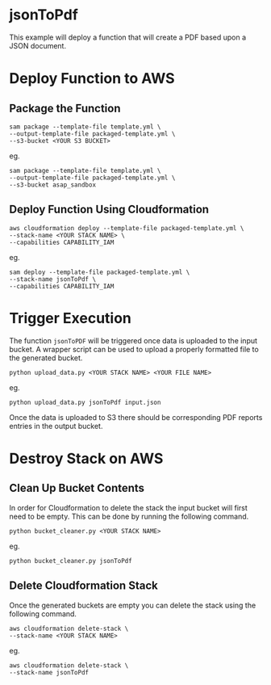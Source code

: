 # jsonToPdf

This example will deploy a function that will create a PDF based upon a JSON document.

# Deploy Function to AWS

## Package the Function

```
sam package --template-file template.yml \
--output-template-file packaged-template.yml \
--s3-bucket <YOUR S3 BUCKET>
```

eg.

```
sam package --template-file template.yml \
--output-template-file packaged-template.yml \
--s3-bucket asap_sandbox
```

## Deploy Function Using Cloudformation

```
aws cloudformation deploy --template-file packaged-template.yml \
--stack-name <YOUR STACK NAME> \
--capabilities CAPABILITY_IAM
```

eg.

```
sam deploy --template-file packaged-template.yml \
--stack-name jsonToPdf \
--capabilities CAPABILITY_IAM
```

# Trigger Execution

The function `jsonToPDF` will be triggered once data is uploaded to the input bucket.  A wrapper script can be used to upload a properly formatted file to the generated bucket.  

```
python upload_data.py <YOUR STACK NAME> <YOUR FILE NAME>
```

eg.

```
python upload_data.py jsonToPdf input.json
```

Once the data is uploaded to S3 there should be corresponding PDF reports entries in the output bucket.

# Destroy Stack on AWS

## Clean Up Bucket Contents

In order for Cloudformation to delete the stack the input bucket will first need to be empty.  This can be done by running the following command.

```
python bucket_cleaner.py <YOUR STACK NAME>
```

eg.

```
python bucket_cleaner.py jsonToPdf
```

## Delete Cloudformation Stack

Once the generated buckets are empty you can delete the stack using the following command.

```
aws cloudformation delete-stack \
--stack-name <YOUR STACK NAME>
```

eg.

```
aws cloudformation delete-stack \
--stack-name jsonToPdf
```
